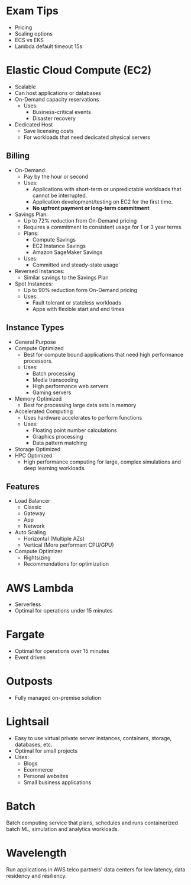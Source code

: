 # Exam Tips

* Pricing
* Scaling options
* ECS vs EKS
* Lambda default timeout 15s

# Elastic Cloud Compute (EC2)

* Scalable
* Can host applications or databases
* On-Demand capacity reservations
    * Uses: 
        * Business-critical events
        * Disaster recovery
* Dedicated Host
    * Save licensing costs
    * For workloads that need dedicated physical servers

## Billing

* On-Demand:
    * Pay by the hour or second
    * Uses:
        * Applications with short-term or unpredictable workloads that cannot be interrupted.
        * Application development/testing on EC2 for the first time.
        * **No upfront payment or long-term commitment**
* Savings Plan:
    * Up to 72% reduction from On-Demand pricing
    * Requires a commitment to consistent usage for 1 or 3 year terms.
    * Plans:
        * Compute Savings
        * EC2 Instance Savings
        * Amazon SageMaker Savings
    * Uses:
        * Committed and steady-state usage`
* Reversed Instances:
    * Similar savings to the Savings Plan
* Spot Instances:
    * Up to 90% reduction form On-Demand pricing
    * Uses:
        * Fault tolerant or stateless workloads
        * Apps with flexible start and end times

## Instance Types

* General Purpose
* Compute Optimized
    * Best for compute bound applications that need high performance processors.
    * Uses:
        * Batch processing
        * Media transcoding
        * High performance web servers
        * Gaming servers
* Memory Optimized
    * Best for processing large data sets in memory
* Accelerated Computing
    * Uses hardware accelerates to perform functions
    * Uses:
        * Floating point number calculations
        * Graphics processing
        * Data pattern matching
* Storage Optimized
* HPC Optimized
    * High performance computing for large, complex simulations and deep learning workloads.

## Features
* Load Balancer
    * Classic
    * Gateway
    * App
    * Network
* Auto Scaling
    * Horizontal (Multiple AZs)
    * Vertical (More performant CPU/GPU)
* Compute Optimizer
    * Rightsizing
    * Recommendations for optimization

# AWS Lambda
* Serverless
* Optimal for operations under 15 minutes

# Fargate
* Optimal for operations over 15 minutes
* Event driven

# Outposts
* Fully managed on-premise solution

# Lightsail
* Easy to use virtual private server instances, containers, storage, databases, etc.
* Optimal for small projects
* Uses:
    * Blogs
    * Ecommerce
    * Personal websites
    * Small business applications

# Batch

Batch computing service that plans, schedules and runs containerized batch ML, simulation and analytics workloads.

# Wavelength

Run applications in AWS telco partners' data centers for low latency, data residency and resiliency.

